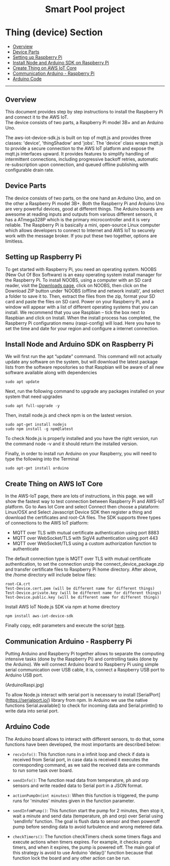 <h1 align="center">Smart Pool project</h1>

# Thing (device) Section

* [Overview](#overview)
* [Device Parts](#deviceparts)
* [Setting up Raspberry Pi](#settingupraspberrypi)
* [Install Node and Arduino SDK on Raspberry Pi](#installnodeandarduino)
* [Create Thing on AWS IoT Core](#createthingonaws)
* [Communication Arduino - Raspberry Pi](#communicationarduinoraspberry)
* [Arduino Code](#arduinocode)

___

<a name="overview"></a>
## Overview
This document provides step by step instructions to install the Raspberry Pi and connect it to the AWS IoT.  
The device consists of two parts, a Raspberry Pi model 3B+ and an Arduino Uno.

The aws-iot-device-sdk.js is built on top of mqtt.js and provides three classes: 'device', 'thingShadow' and 'jobs'. The 'device' class wraps mqtt.js to provide a secure connection to the AWS IoT platform and expose the mqtt.js interfaces upward. It provides features to simplify handling of intermittent connections, including progressive backoff retries, automatic re-subscription upon connection, and queued offline publishing with configurable drain rate.

<a name="deviceparts"></a>
## Device Parts
The device consists of two parts, on the one hand an Arduino Uno, and on the other a Raspberry Pi model 3B+. 
Both the Raspberry Pi and Arduino Uno are very powerful devices, good at different things. The Arduino boards are awesome at reading inputs and outputs from various different sensors, it has a ATmega328P which is the primary microcontroller and it is very reliable. The Raspberry Pi is basically a mini, open-source Linux computer which allows developers to connect to Internet and AWS IoT to securely work with the message broker. If you put these two together, options are limitless.

<a name="settingupraspberrypi"></a>
## Setting up Raspberry Pi
To get started with Raspberry Pi, you need an operating system. NOOBS (New Out Of Box Software) is an easy operating system install manager for the Raspberry Pi.
To install NOOBS, using a computer with an SD card reader, visit the [Downloads page](http://www.raspberrypi.org/downloads/), click on NOOBS, then click on the Download ZIP button under ‘NOOBS (offline and network install)’, and select a folder to save it to. Then, extract the files from the zip, format your SD card and paste the files on SD card.
Power on your Raspberry Pi, and a window will appear with a list of different operating systems that you can install. We recommend that you use Raspbian – tick the box next to Raspbian and click on Install. When the install process has completed, the Raspberry Pi configuration menu (raspi-config) will load. Here you have to set the time and date for your region and configure a internet connection.

<a name="installnodeandarduino"></a>
## Install Node and Arduino SDK on Raspberry Pi
We will first run the apt “update” command.  This command will not actually update any software on the system, but will download the latest package lists from the software repositories so that Raspbian will be aware of all new software available along with dependencies

    sudo apt update

Next, run the following command to upgrade any packages installed on your system that need upgrades

    sudo apt full-upgrade -y

Then, install node.js and check npm is on the lastest version.

    sudo apt-get install nodejs
    sudo npm install -g npm@latest

To check Node.js is properly installed and you have the right version, run the command node -v and it should return the installed version.

Finally, in order to install run Arduino on your Raspberry, you will need to type the following into the Terminal

    sudo apt-get install arduino

<a name="createthingonaws"></a>
## Create Thing on AWS IoT Core
In the AWS-IoT page, there are lots of instructions, in this page. we will show the fastest way to test connection between Raspberry Pi and AWS-IoT platform. 
Go to Aws Iot Core and select Connect then choose a plataform: Linux/OSX and Select Javascript Device SDK then register a thing and download the certificates and root-CA files. 
The SDK supports three types of connections to the AWS IoT platform:

* MQTT over TLS with mutual certificate authentication using port 8883
* MQTT over WebSocket/TLS with SigV4 authentication using port 443
* MQTT over WebSocket/TLS using a custom authorization function to authenticate

The default connection type is MQTT over TLS with mutual certificate authentication, to set the connection unzip the connect_device_package.zip and transfer certificate files to Raspberry Pi home directory. After above, the /home directory will include below files:

    root-CA.crt
    Test-Device.cert.pem (will be different name for different things)
    Test-Device.private.key (will be different name for different things)
    Test-Device.public.key (will be different name for different things)

Install AWS IoT Node.js SDK via npm at home directory

    npm install aws-iot-device-sdk

Finally copy, edit parameters and execute the script [here](https://github.com/aws/aws-iot-device-sdk-js#device-class).

<a name="communicationarduinoraspberry"></a>
## Communication Arduino - Raspberry Pi
Putting Arduino and Raspberry Pi together allows to separate the computing intensive tasks (done by the Raspberry Pi) and controlling tasks (done by the Arduino). We will connect Arduino board to Raspberry Pi using simple serial communication over USB cable, it is, connect a Raspberry USB port to Arduino USB port.

(ArduinoRaspi.jpg)

To allow Node.js interact with serial port is necessary to install [SerialPort] (https://serialport.io/) library from npm.
In Arduino we use the native functions Serial.available() to check for incoming data and Serial.println() to write data into serial port. 

<a name="arduinocode"></a>
## Arduino Code

The Arduino board allows to interact with different sensors, to do that, some functions have been developed, the most importants are described below:

* `recvInfo()`:
This function runs in a infinit loop and check if data is received from Serial port, in case data is received it executes the corresponding command, as we said the received data are commands to run some task over board.

* `sendInfo()`:
The function read data from temperature, ph and orp sensors and write readed data to Serial port in a JSON format.
 
* `actionPumpOn(int minutes)`:
When this function is triggered, the pump runs for 'minutes' minutes given in the function parameter.

* `sendInfoWPump()`:
This function start the pump for 2 minutes, then stop it, wait a minute and send data (temperature, ph and orp) over Serial using 'sendInfo' function. The goal is flush data to sensor and then poweroff pump before sending data to avoid turbulence and wrong metered data.

* `checkTimers()`:
The function checkTimers check some timers flags and execute actions when timers expires. For example, it checks pump timers, and when it expires, the pump is powered off. The main goal of this strategy is avoid to use Arduino 'delay()' function because that function lock the board and any other action can be run. 
